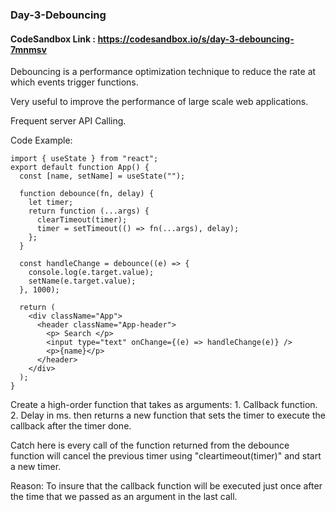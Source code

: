 ### Day-3-Debouncing

#### CodeSandbox Link : https://codesandbox.io/s/day-3-debouncing-7mnmsv


Debouncing is a performance optimization technique to reduce the rate at which events trigger functions.

Very useful to improve the performance of large scale web applications.

Frequent server API Calling.

Code Example: 
```
import { useState } from "react";
export default function App() {
  const [name, setName] = useState("");

  function debounce(fn, delay) {
    let timer;
    return function (...args) {
      clearTimeout(timer);
      timer = setTimeout(() => fn(...args), delay);
    };
  }
  
  const handleChange = debounce((e) => {
    console.log(e.target.value);
    setName(e.target.value);
  }, 1000);

  return (
    <div className="App">
      <header className="App-header">
        <p> Search </p>
        <input type="text" onChange={(e) => handleChange(e)} />
        <p>{name}</p>
      </header>
    </div>
  );
}
```
Create a high-order function that takes as arguments:
    1. Callback function.
    2. Delay in ms.
then returns a new function that sets the timer to execute the callback after the timer done.

Catch here is every call of the function returned from the debounce function will cancel the previous timer using "cleartimeout(timer)" and start a new timer.

Reason: To insure that the callback function will be executed just once after the time that we passed as an argument in the last call.